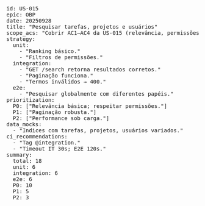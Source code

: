 <pre>
id: US-015
epic: OBP
date: 20250928
title: "Pesquisar tarefas, projetos e usuários"
scope_acs: "Cobrir AC1–AC4 da US-015 (relevância, permissões, paginação, erro 400)."
strategy:
  unit:
    - "Ranking básico."
    - "Filtros de permissões."
  integration:
    - "GET /search retorna resultados corretos."
    - "Paginação funciona."
    - "Termos inválidos → 400."
  e2e:
    - "Pesquisar globalmente com diferentes papéis."
prioritization:
  P0: ["Relevância básica; respeitar permissões."]
  P1: ["Paginação robusta."]
  P2: ["Performance sob carga."]
data_mocks:
  - "Indices com tarefas, projetos, usuários variados."
ci_recommendations:
  - "Tag @integration."
  - "Timeout IT 30s; E2E 120s."
summary:
  total: 18
  unit: 6
  integration: 6
  e2e: 6
  P0: 10
  P1: 5
  P2: 3
</pre>
